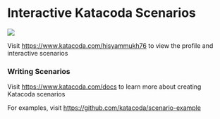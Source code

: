 # Interactive Katacoda Scenarios

[![](http://shields.katacoda.com/katacoda/hisyammukh76/count.svg)](https://www.katacoda.com/hisyammukh76 "Get your profile on Katacoda.com")

Visit https://www.katacoda.com/hisyammukh76 to view the profile and interactive scenarios

### Writing Scenarios
Visit https://www.katacoda.com/docs to learn more about creating Katacoda scenarios

For examples, visit https://github.com/katacoda/scenario-example
